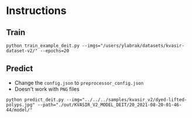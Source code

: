 # Instructions

## Train

`python train_example_deit.py --imgs="/users/ylabrak/datasets/kvasir-dataset-v2/" --epochs=20`

## Predict

- Change the `config.json` to `preprocessor_config.json`
- Doesn't work with `PNG` files

`python predict_deit.py --img="../../../samples/kvasir_v2/dyed-lifted-polyps.jpg" --path="./out/KVASIR_V2_MODEL_DEIT/20_2021-08-20-01-46-44/model/"`
